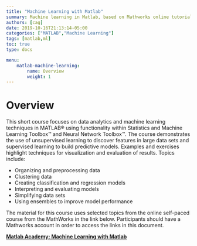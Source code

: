 ```yaml
---
title: "Machine Learning with Matlab"
summary: Machine learning in Matlab, based on Mathworks online tutorials.
authors: [cag]
date: 2019-10-16T21:13:14-05:00
categories: ["MATLAB","Machine Learning"]
tags: [matlab,ml]
toc: true
type: docs

menu:
    matlab-machine-learning:
        name: Overview
        weight: 1
---
```


# Overview

This short course focuses on data analytics and machine learning techniques in MATLAB® using functionality within Statistics and Machine Learning Toolbox™ and Neural Network Toolbox™. The course demonstrates the use of unsupervised learning to discover features in large data sets and supervised learning to build predictive models. Examples and exercises highlight techniques for visualization and evaluation of results. Topics include:

  - Organizing and preprocessing data
  - Clustering data
  - Creating classification and regression models
  - Interpreting and evaluating models
  - Simplifying data sets
  - Using ensembles to improve model performance


The material for this course uses selected topics from the online self-paced course from the MathWorks in the link below. Participants should have a Mathworks account in order to access the links in this document.

**[Matlab Academy: Machine Learning with Matlab](https://matlabacademy.mathworks.com/R2019a/portal.html?course=mlml)**


